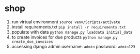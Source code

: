 # shop
1. run virtual environment `source venv/Scripts/activate`
2. install requirements.txt `pip install -r requirements.txt`
3. populate with data `python manage.py loaddata initial_data`
4. to create invoices for due products `python manage.py create_due_invoices`
5. accessing django admin username: `admin` password: `admin123`
